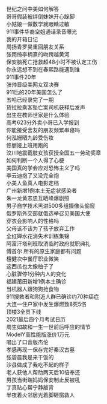 世纪之问中美如何解答  
哥哥假装被绊倒妹妹开心跺脚  
小姑娘一做数学就眼睛过敏  
911事件华裔空姐通话录音曝光  
我的开箱日记  
周扬青罗昊重回朋友关系  
张雨绮李柄熹的吻跨越黄河  
保安脑死亡抢救超48小时不被认定工伤  
你永远想不到在春熙路能遇到谁  
911事件20年  
张帅晋级美网女双决赛  
911后的20年美国怎么了  
五哈已经录完了一期  
货拉拉乘客坠亡案司机获释后发声  
出生在教师世家是什么体验  
高考623分外卖小哥已入学报到  
你能接受舍友的朋友频繁串寝吗  
何泓姗晒九龄受伤妆  
佟丽娅上班用跑的  
汶川地震截肢女孩获授全国五一劳动奖章  
如何判断一个人得了心梗  
美国真的学会应对恐怖主义了吗  
李云迪抱了又没完全抱  
小美人鱼真人电影定档  
广州新增1例本土无症状感染者  
朱一龙黄志忠互晒峰爆剧照  
男子自学技术黑进500多组摄像头偷窥  
俄罗斯外交部就俄选举召见美国大使  
穿衣会影响人的性格吗  
父母该不该为了孩子放弃工作  
全红婵水花消失术训练集锦  
阿富汗塔利班取消临时政府就职典礼  
傅首尔 所有的原生家庭都有问题  
檀健次中餐厅职业微笑  
这西瓜也太像柚子了  
心脏骤停1分钟内人的变化  
福建莆田新增1例本土确诊  
当机器人跟狗狗抢食物  
911搜救者和附近人群已确诊约70种癌症  
大连一住户家中发生爆燃致8死5伤  
顶楼3全员下线  
2021最后四个月考试日历  
周生如故和一生一世前后呼应的情节  
ModelY高性能版涨价1万元  
唱出了口音版杰伦  
孝感再现一保存完好秦汉古墓  
张碧晨我是来干饭的  
沙县做成了我吃不起的样子  
老人获他人帮助两天后10倍奉还  
男孩当街踹妈妈保安制止反被吼  
丁真贴心帮宁静敲背  
半夜着火邻居光着脚砸窗救人  
